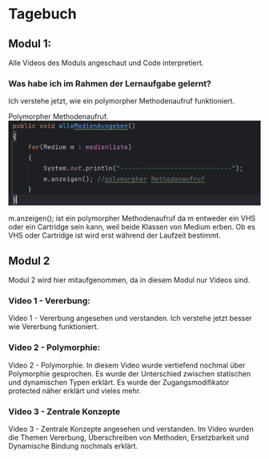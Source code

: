 # Tagebuch
## Modul 1:

Alle Videos des Moduls angeschaut und Code interpretiert.

### Was habe ich im Rahmen der Lernaufgabe gelernt?

Ich verstehe jetzt, wie ein polymorpher Methodenaufruf funktioniert.

Polymorpher Methodenaufruf.
![img.png](img.png)

m.anzeigen(); ist ein polymorpher Methodenaufruf da m entweder
ein VHS oder ein Cartridge sein kann, weil beide Klassen von
Medium erben. Ob es VHS oder Cartridge ist wird erst während der 
Laufzeit bestimmt.

## Modul 2

Modul 2 wird hier mitaufgenommen, da in diesem Modul nur Videos sind.

### Video 1 - Vererbung:

Video 1 - Vererbung angesehen und verstanden.
Ich verstehe jetzt besser wie Vererbung funktioniert.

### Video 2 - Polymorphie:

Video 2 - Polymorphie. In diesem Video wurde
vertiefend nochmal über Polymorphie gesprochen.
Es wurde der Unterschied zwischen statischen und
dynamischen Typen erklärt.
Es wurde der Zugangsmodifikator protected näher erklärt
und vieles mehr.

### Video 3 - Zentrale Konzepte

Video 3 - Zentrale Konzepte angesehen und verstanden.
Im Video wurden die Themen Vererbung, Überschreiben von
Methoden, Ersetzbarkeit und Dynamische Bindung nochmals erklärt.